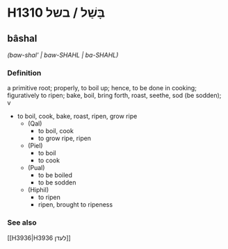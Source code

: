 # H1310 בָּשַׁל / בשל

## bâshal

_(baw-shal' | baw-SHAHL | ba-SHAHL)_

### Definition

a primitive root; properly, to boil up; hence, to be done in cooking; figuratively to ripen; bake, boil, bring forth, roast, seethe, sod (be sodden); v

- to boil, cook, bake, roast, ripen, grow ripe
  - (Qal)
    - to boil, cook
    - to grow ripe, ripen
  - (Piel)
    - to boil
    - to cook
  - (Pual)
    - to be boiled
    - to be sodden
  - (Hiphil)
    - to ripen
    - ripen, brought to ripeness

### See also

[[H3936|H3936 לעדן]]

